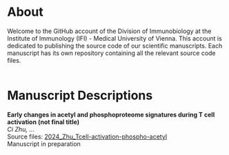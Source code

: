 # About
Welcome to the GitHub account of the Division of Immunobiology at the Institute of Immunology (IFI) - Medical University of Vienna. This account is dedicated to publishing the source code of our scientific manuscripts. Each manuscript has its own repository containing all the relevant source code files. <br><br>



# Manuscript Descriptions
**Early changes in acetyl and phosphoproteome signatures during T cell activation (not final title)**<br>
*Ci Zhu, ...*<br>
Source files: [2024_Zhu_Tcell-activation-phospho-acetyl](https://github.com/medunivienna-IFI-immunobiology/2024_Zhu_Tcell-activation-phospho-acetyl)<br>
Manuscript in preparation<br>

